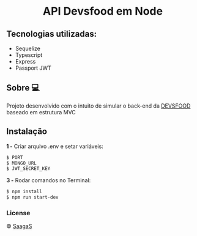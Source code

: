 <h1 align="center">API Devsfood em Node</h1>

## Tecnologias utilizadas:

- Sequelize
- Typescript
- Express
- Passport JWT

## Sobre 💻
Projeto desenvolvido com o intuito de simular o back-end da [DEVSFOOD]([https://olx.com.br/](https://github.com/saagas-code/react-devsfood)) baseado em estrutura MVC

## Instalação
**1 -** Criar arquivo .env e setar variáveis:
```sh
$ PORT
$ MONGO_URL
$ JWT_SECRET_KEY
```
**3 -** Rodar comandos no Terminal:
```sh
$ npm install
$ npm run start-dev
```

### License
© [SaagaS](https://github.com/SaagaS0)
